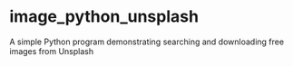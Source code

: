# image_python_unsplash
A simple Python program demonstrating searching and downloading free images from Unsplash
